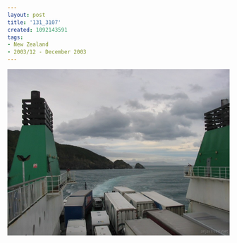 ```yaml
---
layout: post
title: '131_3107'
created: 1092143591
tags:
- New Zealand
- 2003/12 - December 2003
---
```


<img src="/image/images/131_3107-1103.jpg"/>

